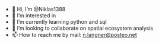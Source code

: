 - 👋 Hi, I’m @Niklas1388
- 👀 I’m interested in 
- 🌱 I’m currently learning python and sql
- 💞️ I’m looking to collaborate on spatial ecosystem analysis
- 📫 How to reach me by mail: n.langner@posteo.net

<!---
Niklas1388/Niklas1388 is a ✨ special ✨ repository because its `README.md` (this file) appears on your GitHub profile.
You can click the Preview link to take a look at your changes.
--->

